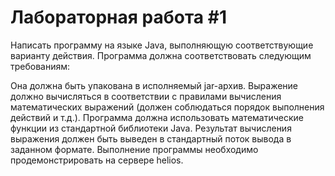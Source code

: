 # Лабораторная работа #1

Написать программу на языке Java, выполняющую соответствующие варианту действия. Программа должна соответствовать следующим требованиям:

Она должна быть упакована в исполняемый jar-архив.
Выражение должно вычисляться в соответствии с правилами вычисления математических выражений (должен соблюдаться порядок выполнения действий и т.д.).
Программа должна использовать математические функции из стандартной библиотеки Java.
Результат вычисления выражения должен быть выведен в стандартный поток вывода в заданном формате.
Выполнение программы необходимо продемонстрировать на сервере helios.

